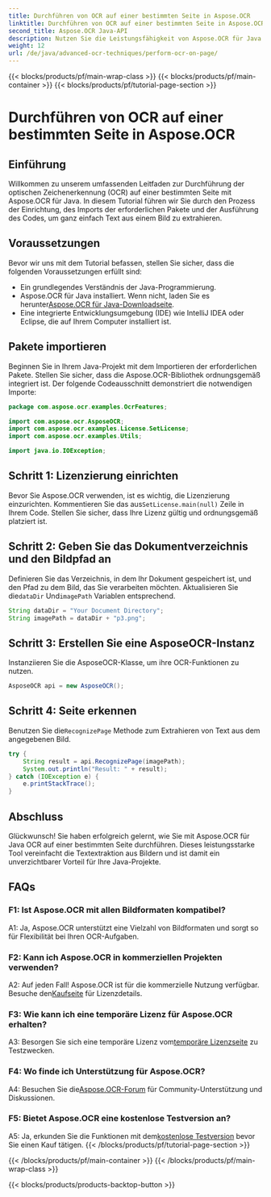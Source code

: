 ```yaml
---
title: Durchführen von OCR auf einer bestimmten Seite in Aspose.OCR
linktitle: Durchführen von OCR auf einer bestimmten Seite in Aspose.OCR
second_title: Aspose.OCR Java-API
description: Nutzen Sie die Leistungsfähigkeit von Aspose.OCR für Java mit unserer Schritt-für-Schritt-Anleitung zur Durchführung von OCR auf bestimmten Seiten. Extrahieren Sie mühelos Text aus Bildern und verbessern Sie Ihre Java-Projekte.
weight: 12
url: /de/java/advanced-ocr-techniques/perform-ocr-on-page/
---
```


{{< blocks/products/pf/main-wrap-class >}}
{{< blocks/products/pf/main-container >}}
{{< blocks/products/pf/tutorial-page-section >}}

# Durchführen von OCR auf einer bestimmten Seite in Aspose.OCR

## Einführung

Willkommen zu unserem umfassenden Leitfaden zur Durchführung der optischen Zeichenerkennung (OCR) auf einer bestimmten Seite mit Aspose.OCR für Java. In diesem Tutorial führen wir Sie durch den Prozess der Einrichtung, des Imports der erforderlichen Pakete und der Ausführung des Codes, um ganz einfach Text aus einem Bild zu extrahieren.

## Voraussetzungen

Bevor wir uns mit dem Tutorial befassen, stellen Sie sicher, dass die folgenden Voraussetzungen erfüllt sind:

- Ein grundlegendes Verständnis der Java-Programmierung.
-  Aspose.OCR für Java installiert. Wenn nicht, laden Sie es herunter[Aspose.OCR für Java-Downloadseite](https://releases.aspose.com/ocr/java/).
- Eine integrierte Entwicklungsumgebung (IDE) wie IntelliJ IDEA oder Eclipse, die auf Ihrem Computer installiert ist.

## Pakete importieren

Beginnen Sie in Ihrem Java-Projekt mit dem Importieren der erforderlichen Pakete. Stellen Sie sicher, dass die Aspose.OCR-Bibliothek ordnungsgemäß integriert ist. Der folgende Codeausschnitt demonstriert die notwendigen Importe:

```java
package com.aspose.ocr.examples.OcrFeatures;

import com.aspose.ocr.AsposeOCR;
import com.aspose.ocr.examples.License.SetLicense;
import com.aspose.ocr.examples.Utils;

import java.io.IOException;
```

## Schritt 1: Lizenzierung einrichten

 Bevor Sie Aspose.OCR verwenden, ist es wichtig, die Lizenzierung einzurichten. Kommentieren Sie das aus`SetLicense.main(null)` Zeile in Ihrem Code. Stellen Sie sicher, dass Ihre Lizenz gültig und ordnungsgemäß platziert ist.

## Schritt 2: Geben Sie das Dokumentverzeichnis und den Bildpfad an

Definieren Sie das Verzeichnis, in dem Ihr Dokument gespeichert ist, und den Pfad zu dem Bild, das Sie verarbeiten möchten. Aktualisieren Sie die`dataDir` Und`imagePath` Variablen entsprechend.

```java
String dataDir = "Your Document Directory";
String imagePath = dataDir + "p3.png";
```

## Schritt 3: Erstellen Sie eine AsposeOCR-Instanz

Instanziieren Sie die AsposeOCR-Klasse, um ihre OCR-Funktionen zu nutzen.

```java
AsposeOCR api = new AsposeOCR();
```

## Schritt 4: Seite erkennen

 Benutzen Sie die`RecognizePage` Methode zum Extrahieren von Text aus dem angegebenen Bild.

```java
try {
    String result = api.RecognizePage(imagePath);
    System.out.println("Result: " + result);
} catch (IOException e) {
    e.printStackTrace();
}
```

## Abschluss

Glückwunsch! Sie haben erfolgreich gelernt, wie Sie mit Aspose.OCR für Java OCR auf einer bestimmten Seite durchführen. Dieses leistungsstarke Tool vereinfacht die Textextraktion aus Bildern und ist damit ein unverzichtbarer Vorteil für Ihre Java-Projekte.

## FAQs

### F1: Ist Aspose.OCR mit allen Bildformaten kompatibel?

A1: Ja, Aspose.OCR unterstützt eine Vielzahl von Bildformaten und sorgt so für Flexibilität bei Ihren OCR-Aufgaben.

### F2: Kann ich Aspose.OCR in kommerziellen Projekten verwenden?

 A2: Auf jeden Fall! Aspose.OCR ist für die kommerzielle Nutzung verfügbar. Besuche den[Kaufseite](https://purchase.aspose.com/buy) für Lizenzdetails.

### F3: Wie kann ich eine temporäre Lizenz für Aspose.OCR erhalten?

 A3: Besorgen Sie sich eine temporäre Lizenz vom[temporäre Lizenzseite](https://purchase.aspose.com/temporary-license/) zu Testzwecken.

### F4: Wo finde ich Unterstützung für Aspose.OCR?

 A4: Besuchen Sie die[Aspose.OCR-Forum](https://forum.aspose.com/c/ocr/16) für Community-Unterstützung und Diskussionen.

### F5: Bietet Aspose.OCR eine kostenlose Testversion an?

 A5: Ja, erkunden Sie die Funktionen mit dem[kostenlose Testversion](https://releases.aspose.com/) bevor Sie einen Kauf tätigen.
{{< /blocks/products/pf/tutorial-page-section >}}

{{< /blocks/products/pf/main-container >}}
{{< /blocks/products/pf/main-wrap-class >}}

{{< blocks/products/products-backtop-button >}}
